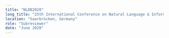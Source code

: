 ```yaml
---
title: "NLDB2020"
long_title: "25th International Conference on Natural Language & Information Systems"
location: "Saarbrücken, Germany"
role: "Subreviewer"
date: "June 2020"
---
```

